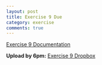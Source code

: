 ```yaml
---
layout: post
title: Exercise 9 Due
category: exercise
comments: true
---
```


[Exercise 9 Documentation](exercises/maya-animated-textures.html)

**Upload by 6pm:** [Exercise 9 Dropbox](https://psu.box.com/signup/collablink/d_6058209045/110149a5d45688)
